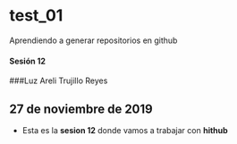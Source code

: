 # test_01
Aprendiendo a generar repositorios en github
#### Sesión 12
###Luz Areli Trujillo Reyes
## 27 de noviembre de 2019

+ Esta es la **sesion 12** donde vamos a trabajar con **hithub**
